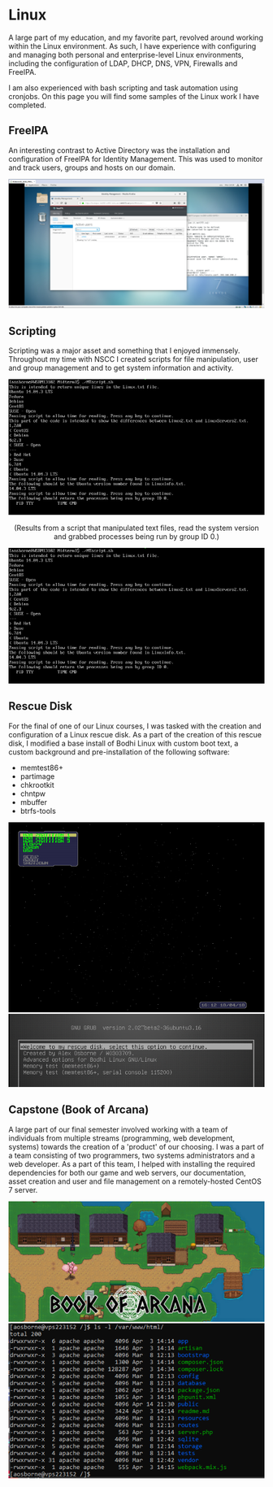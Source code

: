 # Linux
A large part of my education, and my favorite part, revolved around working within the Linux environment. As such, I have experience with configuring and managing both personal and enterprise-level Linux environments, including the configuration of LDAP, DHCP, DNS, VPN, Firewalls and FreeIPA. 

I am also experienced with bash scripting and task automation using cronjobs. On this page you will find some samples of the Linux work I have completed.

## FreeIPA
An interesting contrast to Active Directory was the installation and configuration of FreeIPA for Identity Management. This was used to monitor and track users, groups and hosts on our domain.

<img src="images/identManageImage01.png">

## Scripting
Scripting was a major asset and something that I enjoyed immensely. Throughout my time with NSCC I created scripts for file manipulation, user and group management and to get system information and activity.

<img src="images/scriptImage01.png"><p align="center">(Results from a script that manipulated text files, read the system version and grabbed processes being run by group ID 0.)</p>

<img src="images/scriptImage01.png">

## Rescue Disk
For the final of one of our Linux courses, I was tasked with the creation and configuration of a Linux rescue disk. As a part of the creation of this rescue disk, I modified a base install of Bodhi Linux with custom boot text, a custom background and pre-installation of the following software:

* memtest86+
* partimage
* chkrootkit
* chntpw
* mbuffer
* btrfs-tools

<img src="images/rescuediskImage01.png">

<img src="images/rescuediskImage02.png">

## Capstone (Book of Arcana)
A large part of our final semester involved working with a team of individuals from multiple streams (programming, web development, systems) towards the creation of a 'product' of our choosing. I was a part of a team consisting of two programmers, two systems administrators and a web developer. As a part of this team, I helped with installing the required dependencies for both our game and web servers, our documentation, asset creation and user and file management on a remotely-hosted CentOS 7 server.

<img src="images/capstoneImage01.jpg">

<img src="images/capstoneImage02.png">


